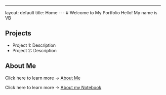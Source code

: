 ---
layout: default
title: Home
--- # Welcome to My Portfolio Hello! My name is VB
## Projects
- Project 1: Description
- Project 2: Description
## About Me
Click here to learn more → [About Me](about.md)

Click here to learn more → [About my Notebook](Notebook.md)
